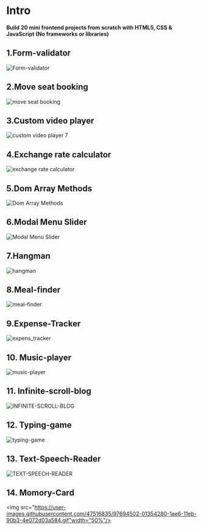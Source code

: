 # Intro

**Build 20 mini frontend projects from scratch with HTML5, CSS & JavaScript (No frameworks or libraries)**

## 1.Form-validator

![ Form-validator](https://user-images.githubusercontent.com/47516835/90860387-df705e80-e3c4-11ea-8d99-d798ab507a95.gif)

## 2.Move seat booking

![move seat booking](https://user-images.githubusercontent.com/47516835/90860441-f6af4c00-e3c4-11ea-9b48-1193e233233b.gif)

## 3.Custom video player

![custom video player 7](https://user-images.githubusercontent.com/47516835/90862924-24968f80-e3c9-11ea-812e-693900869179.gif)

## 4.Exchange rate calculator

![exchange rate calculator](https://user-images.githubusercontent.com/47516835/90860434-f31bc500-e3c4-11ea-9b61-967bdc79cc90.gif)

## 5.Dom Array Methods

![Dom Array Methods](https://user-images.githubusercontent.com/47516835/90860429-f1520180-e3c4-11ea-8012-1ae94574ca4e.gif)

## 6.Modal Menu Slider

![Modal Menu Slider ](https://user-images.githubusercontent.com/47516835/90860439-f4e58880-e3c4-11ea-9fde-0482bf610fb0.gif)

## 7.Hangman

![hangman](https://user-images.githubusercontent.com/47516835/91683967-054dee00-eb91-11ea-9f12-8f0c98c3a454.gif)

## 8.Meal-finder

![meal-finder](https://user-images.githubusercontent.com/47516835/91832531-7c15e480-ec80-11ea-80a9-26bb1561d9a2.gif)

## 9.Expense-Tracker

![expens_tracker](https://user-images.githubusercontent.com/47516835/93047537-b1b2c880-f697-11ea-9205-3cbbb20e6946.gif)

## 10. Music-player

![music-player](https://user-images.githubusercontent.com/47516835/93416115-0d6f9280-f8e0-11ea-9ef2-084fe6d377ee.gif)

## 11. Infinite-scroll-blog

![INFINITE-SCROLL-BLOG](https://user-images.githubusercontent.com/47516835/96101853-da391700-0f10-11eb-9367-408093929f55.gif)

## 12. Typing-game

![typing-game](https://user-images.githubusercontent.com/47516835/96421311-96f0e800-1231-11eb-8bf0-1bc59b17867f.gif)

## 13. Text-Speech-Reader

![TEXT-SPEECH-READER](https://user-images.githubusercontent.com/47516835/97129610-ab2d6b80-1782-11eb-9cd2-491187834a5c.gif)

## 14. Momory-Card

<!-- ![momory_cards](https://user-images.githubusercontent.com/47516835/97694502-01354280-1ae6-11eb-90b3-4e072d03a584.gif) -->

<img src="https://user-images.githubusercontent.com/47516835/97694502-01354280-1ae6-11eb-90b3-4e072d03a584.gif"width="50%"/>
